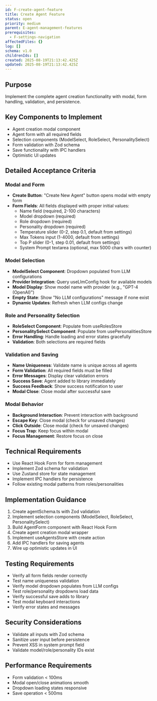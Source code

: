 ```yaml
---
id: F-create-agent-feature
title: Create Agent Feature
status: open
priority: medium
parent: E-agent-management-features
prerequisites:
  - F-settings-navigation
affectedFiles: {}
log: []
schema: v1.0
childrenIds: []
created: 2025-08-19T21:13:42.425Z
updated: 2025-08-19T21:13:42.425Z
---
```


## Purpose

Implement the complete agent creation functionality with modal, form handling, validation, and persistence.

## Key Components to Implement

- Agent creation modal component
- Agent form with all required fields
- Selection components (ModelSelect, RoleSelect, PersonalitySelect)
- Form validation with Zod schema
- Save functionality with IPC handlers
- Optimistic UI updates

## Detailed Acceptance Criteria

### Modal and Form

- **Create Button**: "Create New Agent" button opens modal with empty form
- **Form Fields**: All fields displayed with proper initial values:
  - Name field (required, 2-100 characters)
  - Model dropdown (required)
  - Role dropdown (required)
  - Personality dropdown (required)
  - Temperature slider (0-2, step 0.1, default from settings)
  - Max Tokens input (1-4000, default from settings)
  - Top P slider (0-1, step 0.01, default from settings)
  - System Prompt textarea (optional, max 5000 chars with counter)

### Model Selection

- **ModelSelect Component**: Dropdown populated from LLM configurations
- **Provider Integration**: Query useLlmConfig hook for available models
- **Model Display**: Show model name with provider (e.g., "GPT-4 (OpenAI)")
- **Empty State**: Show "No LLM configurations" message if none exist
- **Dynamic Updates**: Refresh when LLM configs change

### Role and Personality Selection

- **RoleSelect Component**: Populate from useRolesStore
- **PersonalitySelect Component**: Populate from usePersonalitiesStore
- **Error Handling**: Handle loading and error states gracefully
- **Validation**: Both selections are required fields

### Validation and Saving

- **Name Uniqueness**: Validate name is unique across all agents
- **Form Validation**: All required fields must be filled
- **Error Messages**: Display clear validation errors
- **Success Save**: Agent added to library immediately
- **Success Feedback**: Show success notification to user
- **Modal Close**: Close modal after successful save

### Modal Behavior

- **Background Interaction**: Prevent interaction with background
- **Escape Key**: Close modal (check for unsaved changes)
- **Click Outside**: Close modal (check for unsaved changes)
- **Focus Trap**: Keep focus within modal
- **Focus Management**: Restore focus on close

## Technical Requirements

- Use React Hook Form for form management
- Implement Zod schema for validation
- Use Zustand store for state management
- Implement IPC handlers for persistence
- Follow existing modal patterns from roles/personalities

## Implementation Guidance

1. Create agentSchema.ts with Zod validation
2. Implement selection components (ModelSelect, RoleSelect, PersonalitySelect)
3. Build AgentForm component with React Hook Form
4. Create agent creation modal wrapper
5. Implement useAgentsStore with create action
6. Add IPC handlers for saving agents
7. Wire up optimistic updates in UI

## Testing Requirements

- Verify all form fields render correctly
- Test name uniqueness validation
- Verify model dropdown populates from LLM configs
- Test role/personality dropdowns load data
- Verify successful save adds to library
- Test modal keyboard interactions
- Verify error states and messages

## Security Considerations

- Validate all inputs with Zod schema
- Sanitize user input before persistence
- Prevent XSS in system prompt field
- Validate model/role/personality IDs exist

## Performance Requirements

- Form validation < 100ms
- Modal open/close animations smooth
- Dropdown loading states responsive
- Save operation < 500ms
